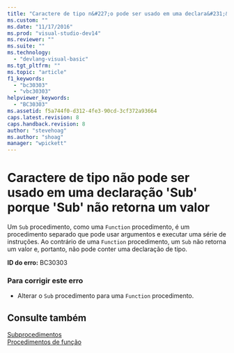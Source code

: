 ```yaml
---
title: "Caractere de tipo n&#227;o pode ser usado em uma declara&#231;&#227;o &#39;Sub&#39; porque &#39;Sub&#39; n&#227;o retorna um valor | Microsoft Docs"
ms.custom: ""
ms.date: "11/17/2016"
ms.prod: "visual-studio-dev14"
ms.reviewer: ""
ms.suite: ""
ms.technology: 
  - "devlang-visual-basic"
ms.tgt_pltfrm: ""
ms.topic: "article"
f1_keywords: 
  - "bc30303"
  - "vbc30303"
helpviewer_keywords: 
  - "BC30303"
ms.assetid: f5a744f0-d312-4fe3-90cd-3cf372a93664
caps.latest.revision: 8
caps.handback.revision: 8
author: "stevehoag"
ms.author: "shoag"
manager: "wpickett"
---
```

# Caractere de tipo n&#227;o pode ser usado em uma declara&#231;&#227;o &#39;Sub&#39; porque &#39;Sub&#39; n&#227;o retorna um valor
Um `Sub` procedimento, como uma `Function` procedimento, é um procedimento separado que pode usar argumentos e executar uma série de instruções. Ao contrário de uma `Function` procedimento, um `Sub` não retorna um valor e, portanto, não pode conter uma declaração de tipo.  
  
 **ID do erro:** BC30303  
  
### Para corrigir este erro  
  
-   Alterar o `Sub` procedimento para uma `Function` procedimento.  
  
## Consulte também  
 [Subprocedimentos](../../visual-basic/programming-guide/language-features/procedures/sub-procedures.md)   
 [Procedimentos de função](../../visual-basic/programming-guide/language-features/procedures/function-procedures.md)